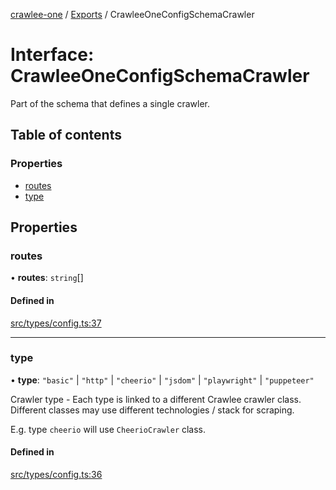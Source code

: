 [crawlee-one](../README.md) / [Exports](../modules.md) / CrawleeOneConfigSchemaCrawler

# Interface: CrawleeOneConfigSchemaCrawler

Part of the schema that defines a single crawler.

## Table of contents

### Properties

- [routes](CrawleeOneConfigSchemaCrawler.md#routes)
- [type](CrawleeOneConfigSchemaCrawler.md#type)

## Properties

### routes

• **routes**: `string`[]

#### Defined in

[src/types/config.ts:37](https://github.com/JuroOravec/crawlee-one/blob/a1c29c5/src/types/config.ts#L37)

___

### type

• **type**: ``"basic"`` \| ``"http"`` \| ``"cheerio"`` \| ``"jsdom"`` \| ``"playwright"`` \| ``"puppeteer"``

Crawler type - Each type is linked to a different Crawlee crawler class.
Different classes may use different technologies / stack for scraping.

E.g. type `cheerio` will use `CheerioCrawler` class.

#### Defined in

[src/types/config.ts:36](https://github.com/JuroOravec/crawlee-one/blob/a1c29c5/src/types/config.ts#L36)

